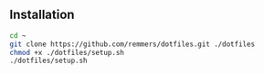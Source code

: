 Installation
------------

``` bash
cd ~
git clone https://github.com/remmers/dotfiles.git ./dotfiles
chmod +x ./dotfiles/setup.sh
./dotfiles/setup.sh
```
